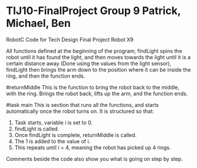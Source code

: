 # TIJ10-FinalProject Group 9 Patrick, Michael, Ben
RobotC Code for Tech Design Final Project Robot X9

All functions defined at the beginning of the program; findLight spins the robot until it has found the light, and then moves towards the light until it is a certain distance away (Done using the values from the light sensor), findLight then brings the arm down to the position where it can be inside the ring, and then the function ends.


#returnMiddle
This is the function to bring the robot back to the middle, with the ring. Brings the robot back, lifts up the arm, and the function ends.

#task main
This is section that runs all the functions, and starts automatically once the robot turns on. It is structured so that:
1. Task starts, variable i is set to 0.
2. findLight is called.
3. Once findLight is complete, returnMiddle is called.
4. The 1 is added to the value of i.
5. This repeats until i = 4, meaning the robot has picked up 4 rings.

Comments beside the code also show you what is going on step by step.
